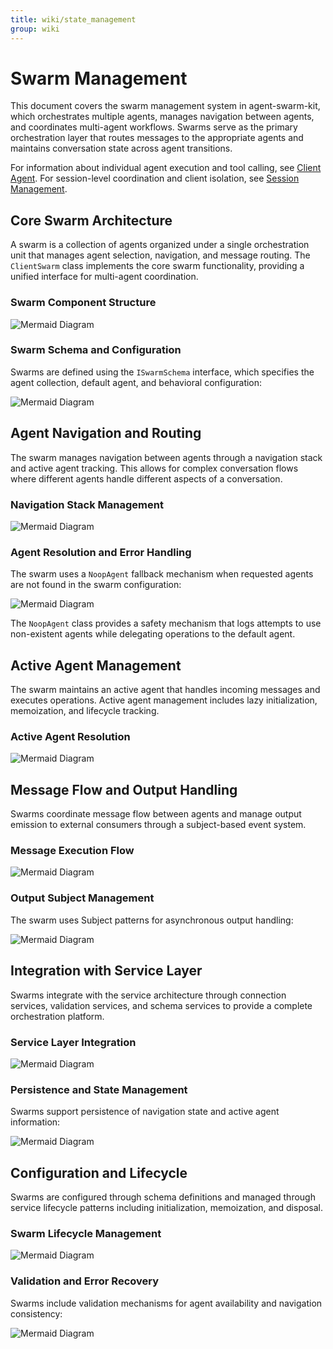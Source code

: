 ```yaml
---
title: wiki/state_management
group: wiki
---
```


# Swarm Management

This document covers the swarm management system in agent-swarm-kit, which orchestrates multiple agents, manages navigation between agents, and coordinates multi-agent workflows. Swarms serve as the primary orchestration layer that routes messages to the appropriate agents and maintains conversation state across agent transitions.

For information about individual agent execution and tool calling, see [Client Agent](#2.1). For session-level coordination and client isolation, see [Session Management](#2.3).

## Core Swarm Architecture

A swarm is a collection of agents organized under a single orchestration unit that manages agent selection, navigation, and message routing. The `ClientSwarm` class implements the core swarm functionality, providing a unified interface for multi-agent coordination.

### Swarm Component Structure

![Mermaid Diagram](./diagrams\4_Swarm_Management_0.svg)

### Swarm Schema and Configuration

Swarms are defined using the `ISwarmSchema` interface, which specifies the agent collection, default agent, and behavioral configuration:

![Mermaid Diagram](./diagrams\4_Swarm_Management_1.svg)

## Agent Navigation and Routing

The swarm manages navigation between agents through a navigation stack and active agent tracking. This allows for complex conversation flows where different agents handle different aspects of a conversation.

### Navigation Stack Management

![Mermaid Diagram](./diagrams\4_Swarm_Management_2.svg)

### Agent Resolution and Error Handling

The swarm uses a `NoopAgent` fallback mechanism when requested agents are not found in the swarm configuration:

![Mermaid Diagram](./diagrams\4_Swarm_Management_3.svg)

The `NoopAgent` class provides a safety mechanism that logs attempts to use non-existent agents while delegating operations to the default agent.

## Active Agent Management

The swarm maintains an active agent that handles incoming messages and executes operations. Active agent management includes lazy initialization, memoization, and lifecycle tracking.

### Active Agent Resolution

![Mermaid Diagram](./diagrams\4_Swarm_Management_4.svg)

## Message Flow and Output Handling

Swarms coordinate message flow between agents and manage output emission to external consumers through a subject-based event system.

### Message Execution Flow

![Mermaid Diagram](./diagrams\4_Swarm_Management_5.svg)

### Output Subject Management

The swarm uses Subject patterns for asynchronous output handling:

![Mermaid Diagram](./diagrams\4_Swarm_Management_6.svg)

## Integration with Service Layer

Swarms integrate with the service architecture through connection services, validation services, and schema services to provide a complete orchestration platform.

### Service Layer Integration

![Mermaid Diagram](./diagrams\4_Swarm_Management_7.svg)

### Persistence and State Management

Swarms support persistence of navigation state and active agent information:

![Mermaid Diagram](./diagrams\4_Swarm_Management_8.svg)

## Configuration and Lifecycle

Swarms are configured through schema definitions and managed through service lifecycle patterns including initialization, memoization, and disposal.

### Swarm Lifecycle Management

![Mermaid Diagram](./diagrams\4_Swarm_Management_9.svg)

### Validation and Error Recovery

Swarms include validation mechanisms for agent availability and navigation consistency:

![Mermaid Diagram](./diagrams\4_Swarm_Management_10.svg)
